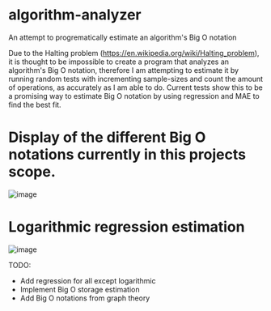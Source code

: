# algorithm-analyzer

An attempt to progrematically estimate an algorithm's Big O notation

Due to the Halting problem (https://en.wikipedia.org/wiki/Halting_problem), it is thought to be impossible to create a program that analyzes an algorithm's Big O notation, therefore I am attempting to estimate it by running random tests with incrementing sample-sizes and count the amount of operations, as accurately as I am able to do. Current tests show this to be a promising way to estimate Big O notation by using regression and MAE to find the best fit.

# Display of the different Big O notations currently in this projects scope.

![image](https://user-images.githubusercontent.com/38101463/140611693-b3b90795-e911-4929-9be0-da0e9e9dff0a.png)

# Logarithmic regression estimation

![image](https://user-images.githubusercontent.com/38101463/140611593-c730355a-765e-41b6-b921-ccfec3460a0f.png)


TODO:
- Add regression for all except logarithmic
- Implement Big O storage estimation
- Add Big O notations from graph theory
